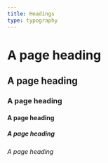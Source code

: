 ```yaml
---
title: Headings
type: typography
---
```

<h1>A page heading</h1>
<h2>A page heading</h2>
<h3>A page heading</h3>
<h4>A page heading</h4>
<h5>A page heading</h5>
<h6>A page heading</h6>
